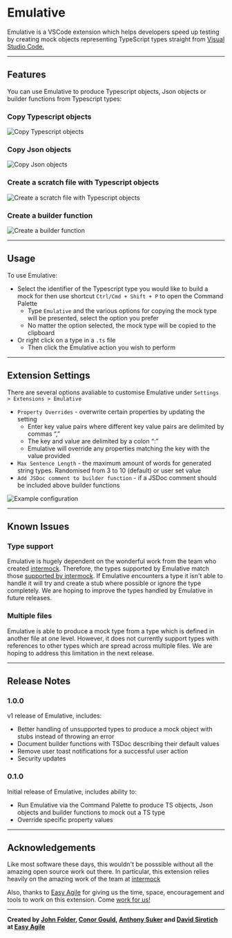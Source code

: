 # Emulative

Emulative is a VSCode extension which helps developers speed up testing by creating mock objects representing TypeScript types straight from [Visual Studio Code.](https://code.visualstudio.com/)

---

## Features

You can use Emulative to produce Typescript objects, Json objects or builder functions from Typescript types:

### Copy Typescript objects

![Copy Typescript objects](https://res.cloudinary.com/cleanswelllines/image/upload/v1634171297/copyObject_sargod.gif)

### Copy Json objects

![Copy Json objects](https://res.cloudinary.com/cleanswelllines/image/upload/v1634171292/copyJson_are4p6.gif)

### Create a scratch file with Typescript objects

![Create a scratch file with Typescript objects](https://res.cloudinary.com/cleanswelllines/image/upload/v1634171293/scratch_a4sqc0.gif)

### Create a builder function

![Create a builder function](https://res.cloudinary.com/cleanswelllines/image/upload/v1634171300/testBuilder_y6wo2c.gif)

---

## Usage

To use Emulative:

- Select the identifier of the Typescript type you would like to build a mock for then use shortcut `Ctrl/Cmd + Shift + P` to open the Command Palette
  - Type `Emulative` and the various options for copying the mock type will be presented, select the option you prefer
  - No matter the option selected, the mock type will be copied to the clipboard
- Or right click on a type in a `.ts` file
  - Then click the Emulative action you wish to perform

---

## Extension Settings

There are several options avaliable to customise Emulative under `Settings > Extensions > Emulative`
- `Property Overrides` - overwrite certain properties by updating the setting
  - Enter key value pairs where different key value pairs are delimited by commas “,”
  - The key and value are delimited by a colon “:”
  - Emulative will override any properties matching the key with the value provided
- `Max Sentence Length` - the maximum amount of words for generated string types. Randomised from 3 to 10 (default) or user set value
- `Add JSDoc comment to builder function` - if a JSDoc comment should be included above builder functions 

![Example configuration](https://user-images.githubusercontent.com/97081028/231682831-5ac6dd56-b83e-4aab-9aa6-b58bcada47e1.png)


---

## Known Issues

### Type support

Emulative is hugely dependent on the wonderful work from the team who created [intermock](https://github.com/google/intermock). Therefore, the types supported by Emulative match those [supported by intermock](https://github.com/google/intermock#type-support). If Emulative encounters a type it isn't able to handle it will try and create a stub where possible or ignore the type completely. We are hoping to improve the types handled by Emulative in future releases.

### Multiple files

Emulative is able to produce a mock type from a type which is defined in another file at one level. However, it does not currently support types with references to other types which are spread across multiple files. We are hoping to address this limitation in the next release.

---

## Release Notes

### 1.0.0

v1 release of Emulative, includes:

- Better handling of unsupported types to produce a mock object with stubs instead of throwing an error
- Document builder functions with TSDoc describing their default values
- Remove user toast notifications for a successful user action
- Security updates

### 0.1.0

Initial release of Emulative, includes ability to:

- Run Emulative via the Command Palette to produce TS objects, Json objects and builder functions to mock out a TS type
- Override specific property values

---

## Acknowledgements

Like most software these days, this wouldn't be posssible without all the amazing open source work out there. In particular, this extension relies heavily on the amazing work of the team at [intermock](https://github.com/google/intermock)

Also, thanks to [Easy Agile](https://www.easyagile.com/) for giving us the time, space, encouragement and tools to work on this extension. Come [work for us!](https://www.easyagile.com/careers/)

---

**Created by [John Folder](https://www.linkedin.com/in/john-folder-385318165/), [Conor Gould](https://www.linkedin.com/in/conorgould/), [Anthony Suker](hhttps://www.linkedin.com/in/anthony-suker/) and [David Sirotich](https://www.linkedin.com/in/david-sirotich/) at [Easy Agile](https://www.easyagile.com/)**
